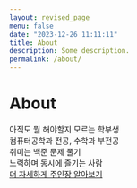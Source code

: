 ```yaml
---
layout: revised_page
menu: false
date: "2023-12-26 11:11:11"
title: About
description: Some description.
permalink: /about/
---
```


# About

아직도 뭘 해야할지 모르는 학부생<br>
컴퓨터공학과 전공, 수학과 부전공<br>
취미는 백준 문제 풀기<br>
노력하며 동시에 즐기는 사람<br>
<a href="https://minsuchoi-1999.github.io/블로그-주인장-소개/">더 자세하게 주인장 알아보기</a>
